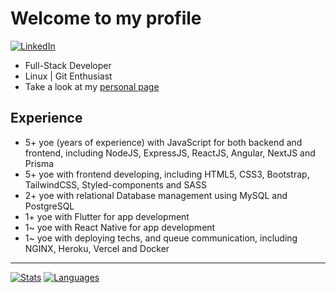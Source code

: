 
# Welcome to my profile

[![LinkedIn](https://img.shields.io/badge/LinkedIn-0077B5?style=for-the-badge&logo=linkedin&logoColor=white)](https://www.linkedin.com/in/balbboa)
- Full-Stack Developer
- Linux | Git Enthusiast
- Take a look at my [personal page](https://balbboa.vercel.app)

## Experience
 
- 5+ yoe (years of experience) with JavaScript for both backend and frontend, including NodeJS, ExpressJS, ReactJS, Angular, NextJS and Prisma
- 5+ yoe with frontend developing, including HTML5, CSS3, Bootstrap, TailwindCSS, Styled-components and SASS
- 2+ yoe with relational Database management using MySQL and PostgreSQL
- 1+ yoe with Flutter for app development 
- 1~ yoe with React Native for app development 
- 1~ yoe with deploying techs, and queue communication, including NGINX, Heroku, Vercel and Docker

---

[![Stats](https://github-readme-stats.vercel.app/api?username=balbboa&count_private=true&show_icons=true&theme=nightowl)](https://github.com/balbboa/)
[![Languages](https://github-readme-stats.vercel.app/api/top-langs/?username=balbboa&theme=nightowl)](https://github.com/balbboa/)
